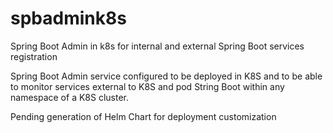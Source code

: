 # spbadmink8s
Spring Boot Admin in k8s for internal and external Spring Boot services registration

Spring Boot Admin service configured to be deployed in K8S and to be able to monitor services external to K8S and pod String Boot within any namespace of a K8S cluster. 

Pending generation of Helm Chart for deployment customization